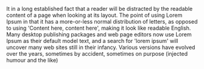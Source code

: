 It in a long established fact that a reader will 
be distracted by the readable content of a page 
when looking at its layout. The point of using 
Lorem Ipsum in that it has a more-or-less normal
distribution of letters, as opposed to using 
'Content here, content here', making it look 
like readable English. Many desktop publishing 
packages and web page editors now use Lorem 
Ipsum as their default model text, and a search 
for 'lorem ipsum' will uncover many web sites 
still in their infancy. Various versions have 
evolved over the years, sometimes by accident,
sometimes on purpose (injected humour and the like)            